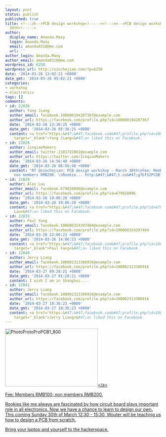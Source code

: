 ```yaml
---
layout: post
status: publish
published: true
title: <!--:zh-->PCB design workshop<!--:--><!--:en-->PCB design workshop - March
  30th<!--:-->
author:
  display_name: Amanda.Maxy
  login: Amanda.Maxy
  email: amanda0310@me.com
  url: ''
author_login: Amanda.Maxy
author_email: amanda0310@me.com
wordpress_id: 6250
wordpress_url: http://xinchejian.com/?p=6250
date: '2014-03-26 13:02:21 +0800'
date_gmt: '2014-03-26 05:02:21 +0800'
categories:
- workshop
- electronics
tags: []
comments:
- id: 22826
  author: Yang Jiang
  author_email: facebook.100000194287367@example.com
  author_url: https://facebook.com/profile.php?id=100000194287367
  date: '2014-03-26 13:36:25 +0800'
  date_gmt: '2014-03-26 05:36:25 +0800'
  content: <a href="https:&#47;&#47;facebook.com&#47;profile.php?id=100000194287367"
    target="_blank">Yang Jiang<&#47;a> liked this on Facebook.
- id: 22828
  author: JinqiaoMakers
  author_email: twitter.2381722002@example.com
  author_url: https://twitter.com/JinqiaoMakers
  date: '2014-03-26 14:56:40 +0800'
  date_gmt: '2014-03-26 06:56:40 +0800'
  content: "RT @xinchejian: PCB design workshop - March 30th\nFee: Members RMB100;
    non members RMB200. \nRookie... http:&#47;&#47;t.co&#47;g7bfS2PCGB"
- id: 22829
  author: Alex Lau
  author_email: facebook.679028096@example.com
  author_url: https://facebook.com/profile.php?id=679028096
  date: '2014-03-26 18:06:20 +0800'
  date_gmt: '2014-03-26 10:06:20 +0800'
  content: <a href="https:&#47;&#47;facebook.com&#47;profile.php?id=679028096" target="_blank">Alex
    Lau<&#47;a> liked this on Facebook.
- id: 22833
  author: Paul Yang
  author_email: facebook.100000324397404@example.com
  author_url: https://facebook.com/profile.php?id=100000324397404
  date: '2014-03-26 22:06:23 +0800'
  date_gmt: '2014-03-26 14:06:23 +0800'
  content: <a href="https:&#47;&#47;facebook.com&#47;profile.php?id=100000324397404"
    target="_blank">Paul Yang<&#47;a> liked this on Facebook.
- id: 22840
  author: Jerry Liang
  author_email: facebook.100002313386916@example.com
  author_url: https://facebook.com/profile.php?id=100002313386916
  date: '2014-03-27 09:20:21 +0800'
  date_gmt: '2014-03-27 01:20:21 +0800'
  content: I wish I am in Shanghai....
- id: 22841
  author: Jerry Liang
  author_email: facebook.100002313386916@example.com
  author_url: https://facebook.com/profile.php?id=100002313386916
  date: '2014-03-27 18:36:23 +0800'
  date_gmt: '2014-03-27 10:36:23 +0800'
  content: <a href="https:&#47;&#47;facebook.com&#47;profile.php?id=100002313386916"
    target="_blank">Jerry Liang<&#47;a> liked this on Facebook.
---
```

<p><!--:en--><a href="http:&#47;&#47;xinchejian.com&#47;wp-content&#47;uploads&#47;2014&#47;03&#47;PhotoProtoProPCB1_800.jpg"><img alt="PhotoProtoProPCB1_800" src="http:&#47;&#47;xinchejian.com&#47;wp-content&#47;uploads&#47;2014&#47;03&#47;PhotoProtoProPCB1_800-300x188.jpg" width="300" height="188" &#47;><&#47;a></p>
<p>Fee: Members RMB100; non members RMB200.</p>
<p>Rookies like me always are fascinated by how circuit board plays important role in all electronics. Now we have a chance to learn to design our own.<br />
This coming Sunday 30th of March 12:30 - 15:30, Wouter will be teaching us how to design a PCB from scratch.</p>
<p>Bring your laptop and yourself to the hackerspace.<!--:--></p>
